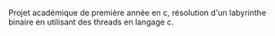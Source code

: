 Projet académique de première année en c, résolution d'un labyrinthe binaire en utilisant des threads en langage c.
